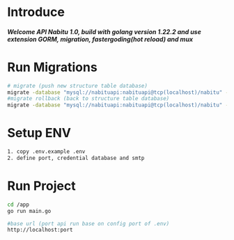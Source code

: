 # Introduce

<h5> Welcome API Nabitu 1.0, build with golang version 1.22.2 and use extension GORM, migration, fastergoding(hot reload) and mux</h5>

# Run Migrations

```bash
# migrate (push new structure table database)
migrate -database "mysql://nabituapi:nabituapi@tcp(localhost)/nabitu" -path database/migrations up
#migrate rollback (back to structure table database)
migrate -database "mysql://nabituapi:nabituapi@tcp(localhost)/nabitu" -path database/migrations down
```

# Setup ENV

```bash
1. copy .env.example .env
2. define port, credential database and smtp
```

# Run Project

```bash
cd /app
go run main.go

#base url (port api run base on config port of .env)
http://localhost:port
```
